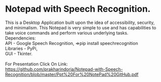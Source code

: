 # Notepad with Speech Recognition.
This is a Desktop Application built upon the idea of accessibility, security, and minimalism. This Notepad is very simple to use and has capabilities to take voice commands and perform various underlying tasks.<br>
Dependencies: <br>
API - Google Speech Recognition, =>pip install speechrecognition <br> 
Libraries - PyPi, <br>
GUI - Tkinter. <br>
<br>
For Presentation Click On Link:<br>
https://github.com/prakharindoria/Notepad-with-Speech-Recognition/blob/master/Ppt%20For%20NotePad%20GitHub.pdf



